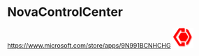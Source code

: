 # NovaControlCenter
https://www.microsoft.com/store/apps/9N991BCNHCHG
<img src="https://raw.githubusercontent.com/NavithuSriyananda/NovaControlCenter/master/Images/Logo.png" width="48">
